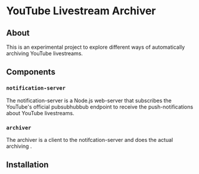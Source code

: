 # YouTube Livestream Archiver

## About

This is an experimental project to explore different ways of automatically archiving YouTube livestreams.

## Components

### `notification-server`

The notification-server is a Node.js web-server that subscribes the YouTube's official pubsubhubbub endpoint to receive the push-notifications about YouTube livestreams.

### `archiver`

The archiver is a client to the notifcation-server and does the actual archiving .

## Installation